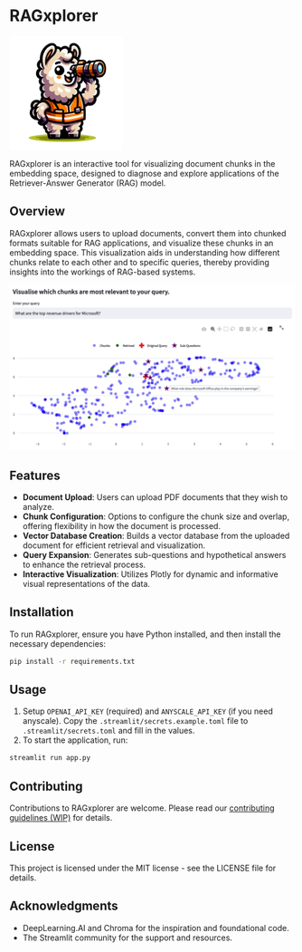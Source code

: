 # RAGxplorer

<img src="images/logo.png" width="200">

RAGxplorer is an interactive tool for visualizing document chunks in the embedding space, designed to diagnose and explore applications of the Retriever-Answer Generator (RAG) model.

## Overview

RAGxplorer allows users to upload documents, convert them into chunked formats suitable for RAG applications, and visualize these chunks in an embedding space. This visualization aids in understanding how different chunks relate to each other and to specific queries, thereby providing insights into the workings of RAG-based systems.

<img src="images/example.png" width="650">

## Features

- **Document Upload**: Users can upload PDF documents that they wish to analyze.
- **Chunk Configuration**: Options to configure the chunk size and overlap, offering flexibility in how the document is processed.
- **Vector Database Creation**: Builds a vector database from the uploaded document for efficient retrieval and visualization.
- **Query Expansion**: Generates sub-questions and hypothetical answers to enhance the retrieval process.
- **Interactive Visualization**: Utilizes Plotly for dynamic and informative visual representations of the data.

## Installation

To run RAGxplorer, ensure you have Python installed, and then install the necessary dependencies:

```bash
pip install -r requirements.txt
```

## Usage

1. Setup `OPENAI_API_KEY` (required) and `ANYSCALE_API_KEY` (if you need anyscale). Copy
    the `.streamlit/secrets.example.toml` file to `.streamlit/secrets.toml` and fill in the values.
2. To start the application, run:

```bash
streamlit run app.py
```

## Contributing

Contributions to RAGxplorer are welcome. Please read our [contributing guidelines (WIP)](.github/CONTRIBUTING.md) for details.

## License

This project is licensed under the MIT license - see the LICENSE file for details.

## Acknowledgments
- DeepLearning.AI and Chroma for the inspiration and foundational code.
- The Streamlit community for the support and resources.
